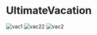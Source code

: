 # UltimateVacation


![vac1](https://github.com/Anjali782/UltimateVacation/assets/77624000/d4d25278-9244-44de-9985-8ad6a118550a)
![vac22](https://github.com/Anjali782/UltimateVacation/assets/77624000/4b62f872-c44d-4f48-b277-b022159f0965)
![vac2](https://github.com/Anjali782/UltimateVacation/assets/77624000/910cbd4c-e318-476f-bd75-85e6658e8338)


